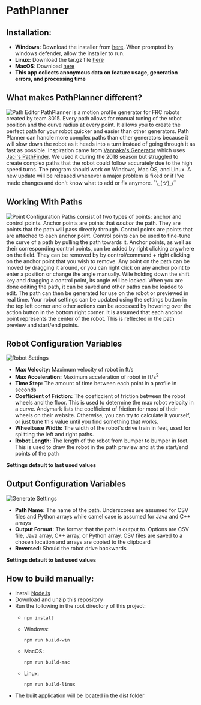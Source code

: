 # PathPlanner
## Installation:
* **Windows:** Download the installer from [here](https://github.com/mjansen4857/PathPlanner/releases/latest). When prompted by windows defender, allow the installer to run.
* **Linux:** Download the tar.gz file [here](https://github.com/mjansen4857/PathPlanner/releases/latest)
* **MacOS:** Download [here](https://github.com/mjansen4857/PathPlanner/releases/latest)
* **This app collects anonymous data on feature usage, generation errors, and processing time**

## What makes PathPlanner different?
![Path Editor](https://i.imgur.com/uiFUST6.png)
PathPlanner is a motion profile generator for FRC robots created by team 3015. Every path allows for manual tuning of the robot position and the curve radius at every point. It allows you to create the perfect path for your robot quicker and easier than other generators. Path Planner can handle more complex paths than other generators because it will slow down the robot as it heads into a turn instead of going through it as fast as possible. Inspiration came from [Vannaka's Generator](https://github.com/vannaka/Motion_Profile_Generator) which uses [Jaci's PathFinder](https://github.com/JacisNonsense/Pathfinder). We used it during the 2018 season but struggled to create complex paths that the robot could follow accurately due to the high speed turns. The program should work on Windows, Mac OS, and Linux. A new update will be released whenever a major problem is fixed or if I've made changes and don't know what to add or fix anymore. ¯\\\_(ツ)\_/¯

## Working With Paths
![Point Configuration](https://i.imgur.com/NFTIRnC.png)
Paths consist of two types of points: anchor and control points. Anchor points are points that *anchor* the path. They are points that the path will pass directly through. Control points are points that are attached to each anchor point. Control points can be used to fine-tune the curve of a path by pulling the path towards it. Anchor points, as well as their corresponding control points, can be added by right clicking anywhere on the field. They can be removed by by control/command + right clicking on the anchor point that you wish to remove. Any point on the path can be moved by dragging it around, or you can right click on any anchor point to enter a position or change the angle manually. Wile holding down the shift key and dragging a control point, its angle will be locked. When you are done editing the path, it can be saved and other paths can be loaded to edit. The path can then be generated for use on the robot or previewed in real time. Your robot settings can be updated using the settings button in the top left corner and other actions can be accessed by hovering over the action button in the bottom right corner. It is assumed that each anchor point represents the center of the robot. This is reflected in the path preview and start/end points.

## Robot Configuration Variables
![Robot Settings](https://i.imgur.com/1BuLEZS.png)
* **Max Velocity:** Maximum velocity of robot in ft/s
* **Max Acceleration:** Maximum acceleration of robot in ft/s<sup>2</sup>
* **Time Step:** The amount of time between each point in a profile in seconds
* **Coefficient of Friction:** The coeficcient of friction between the robot wheels and the floor. This is used to determine the max robot velocity in a curve. Andymark lists the coefficient of friction for most of their wheels on their website. Otherwise, you can try to calculate it yourself, or just tune this value until you find something that works.
* **Wheelbase Width:** The width of the robot's drive train in feet, used for splitting the left and right paths.
* **Robot Length:** The length of the robot from bumper to bumper in feet. This is used to draw the robot in the path preview and at the start/end points of the path

**Settings default to last used values**

## Output Configuration Variables
![Generate Settings](https://i.imgur.com/j3IXm1V.png)
* **Path Name:** The name of the path. Underscores are assumed for CSV files and Python arrays while camel case is assumed for Java and C++ arrays
* **Output Format:** The format that the path is output to. Options are CSV file, Java array, C++ array, or Python array. CSV files are saved to a chosen location and arrays are copied to the clipboard
* **Reversed:** Should the robot drive backwards

**Settings default to last used values**

## How to build manually:
* Install [Node.js](https://nodejs.org)
* Download and unzip this repository
* Run the following in the root directory of this project:
  * `npm install`
  
  * Windows: 
  
      `npm run build-win`

  * MacOS: 
  
      `npm run build-mac`

  * Linux: 
  
      `npm run build-linux`
* The built application will be located in the dist folder
